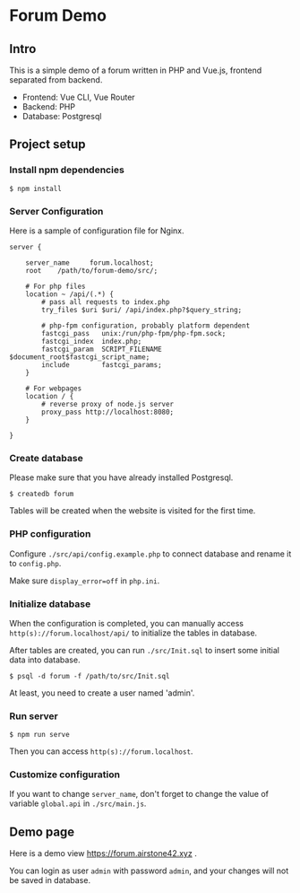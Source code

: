 # Forum Demo

## Intro
This is a simple demo of a forum written in PHP and Vue.js, frontend separated from backend.
- Frontend: Vue CLI, Vue Router
- Backend: PHP
- Database: Postgresql

## Project setup

### Install npm dependencies
```
$ npm install
```

### Server Configuration
Here is a sample of configuration file for Nginx.
```
server {

    server_name     forum.localhost;
    root    /path/to/forum-demo/src/;

    # For php files
    location ~ /api/(.*) {
        # pass all requests to index.php
        try_files $uri $uri/ /api/index.php?$query_string;

        # php-fpm configuration, probably platform dependent
        fastcgi_pass   unix:/run/php-fpm/php-fpm.sock;
        fastcgi_index  index.php;
        fastcgi_param  SCRIPT_FILENAME  $document_root$fastcgi_script_name;
        include        fastcgi_params;
    }

    # For webpages
    location / {
        # reverse proxy of node.js server
        proxy_pass http://localhost:8080;
    }

}
```

### Create database
Please make sure that you have already installed Postgresql.
```
$ createdb forum
```
Tables will be created when the website is visited for the first time.

### PHP configuration
Configure ```./src/api/config.example.php``` to connect database and rename it to ```config.php```.

Make sure ```display_error=off``` in ```php.ini```.



### Initialize database
When the configuration is completed, you can manually access ```http(s)://forum.localhost/api/``` to initialize the tables in database.

After tables are created, you can run ```./src/Init.sql``` to insert some initial data into database.
```
$ psql -d forum -f /path/to/src/Init.sql
```
At least, you need to create a user named 'admin'.

### Run server
```
$ npm run serve
```
Then you can access ```http(s)://forum.localhost```.

### Customize configuration
If you want to change ```server_name```, don't forget to change the value of variable ```global.api``` in ```./src/main.js```.

## Demo page
Here is a demo view https://forum.airstone42.xyz .

You can login as user ```admin``` with password ```admin```, and your changes will not be saved in database.
